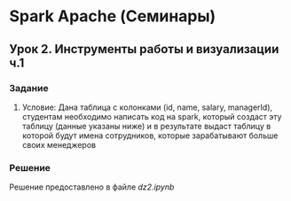 # Spark Apache (Семинары)
## Урок 2. Инструменты работы и визуализации ч.1

### Задание

1. Условие: Дана таблица с колонками (id, name, salary, managerId), студентам необходимо написать код на 
spark, который создаст эту таблицу (данные указаны ниже) и в результате выдаст таблицу в которой будут 
имена сотрудников, которые зарабатывают больше своих менеджеров 


### Решение

Решение предоставлено в файле *dz2.ipynb*
